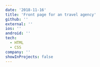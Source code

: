 ```yaml
---
date: '2018-11-16'
title: 'Front page for an travel agency'
github: ''
external: ''
ios: ''
android: ''
tech:
  - HTML
  - CSS
company: ''
showInProjects: false
---
```


